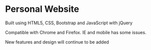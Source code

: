 # Personal Website

Built using HTML5, CSS, Bootstrap and JavaScript with jQuery

Compatible with Chrome and Firefox. IE and mobile has some issues.

New features and design will continue to be added
